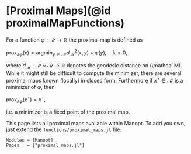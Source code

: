 # [Proximal Maps](@id proximalMapFunctions)

For a function $\varphi:\mathcal M →ℝ$ the proximal map is defined
as

$\displaystyle\operatorname{prox}_{λ\varphi}(x)
= \operatorname*{argmin}_{y ∈ \mathcal M} d_{\mathcal M}^2(x,y) + \varphi(y),
\quad λ > 0,$

where $d_{\mathcal M}: \mathcal M \times \mathcal M → ℝ$ denotes
the geodesic distance on \(\mathcal M\). While it might still be difficult to
compute the minimizer, there are several proximal maps known (locally) in closed
form. Furthermore if $x^{\star} ∈ \mathcal M$ is a minimizer of $\varphi$, then

$\displaystyle\operatorname{prox}_{λ\varphi}(x^\star) = x^\star,$

i.e. a minimizer is a fixed point of the proximal map.

This page lists all proximal maps available within Manopt. To add you own, just
extend the `functions/proximal_maps.jl` file.

```@autodocs
Modules = [Manopt]
Pages   = ["proximal_maps.jl"]
```

